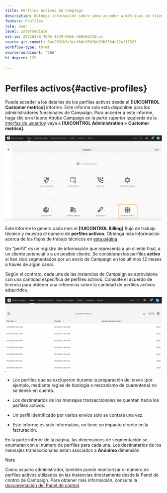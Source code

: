 ```yaml
---
title: Perfiles activos de Campaign
description: Obtenga información sobre cómo acceder a métricas de clientes y perfiles activos
feature: Profiles
role: User
level: Intermediate
exl-id: 22516348-7695-4579-99eb-480e5b723ccc
source-git-commit: 0ae2501b5c3ecf6dc9562bb53b5354c52aff7323
workflow-type: tm+mt
source-wordcount: '266'
ht-degree: 12%

---
```


# Perfiles activos{#active-profiles}

Puede acceder a los detalles de los perfiles activos desde el **[!UICONTROL Customer metrics]** informe. Este informe solo está disponible para los administradores funcionales de Campaign. Para acceder a este informe, haga clic en el icono Adobe Campaign en la parte superior izquierda de la [interfaz de usuario](../../start/using/interface-description.md#advanced-menu)y vaya a **[!UICONTROL Administration > Customer metrics]**.

![](assets/audience_customer_metrics.png)

Este informe lo genera cada mes el **[!UICONTROL Billing]** flujo de trabajo técnico y muestra el número de **perfiles activos**. Obtenga más información acerca de los flujos de trabajo técnicos en [esta página](../../administration/using/technical-workflows.md).

Un &quot;perfil&quot; es un registro de información que representa a un cliente final, a un cliente potencial o a un posible cliente. Se consideran los perfiles **activo** si han sido segmentados por un envío de Campaign en los últimos 12 meses a través de algún canal.

Según el contrato, cada una de las instancias de Campaign se aprovisiona con una cantidad específica de perfiles activos. Consulte el acuerdo de licencia para obtener una referencia sobre la cantidad de perfiles activos adquiridos.

![](assets/audience_active_profiles_list.png)



* Los perfiles que se excluyeron durante la preparación del envío (por ejemplo, mediante reglas de tipología o mecanismo de cuarentena) no se tienen en cuenta.

* Los destinatarios de los mensajes transaccionales se cuentan hacia los perfiles activos.

* Un perfil identificado por varios envíos solo se contará una vez.

* Este informe es solo informativo, no tiene un impacto directo en la facturación.

En la parte inferior de la página, las dimensiones de segmentación se enumeran con el número de perfiles para cada una. Los destinatarios de los mensajes transaccionales están asociados a **Anónimo** dimensión.

>[!NOTE]
>
>Como usuario administrador, también puede monitorizar el número de perfiles activos utilizados en las instancias directamente desde la Panel de control de Campaign. Para obtener más información, consulte la [documentación del Panel de control](https://experienceleague.adobe.com/docs/control-panel/using/performance-monitoring/active-profiles-monitoring.html?lang=es).
>
